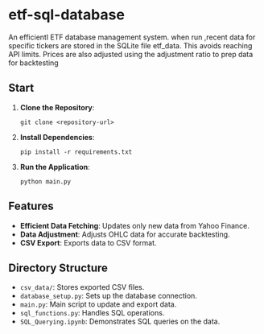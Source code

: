 # etf-sql-database
An efficientl ETF database management system. when run ,recent  data for specific tickers are stored in the SQLite file etf_data. This avoids reaching API limits. Prices are also adjusted using the adjustment ratio to prep data for backtesting


## Start
1. **Clone the Repository**:
   ```
   git clone <repository-url>
   ```
2. **Install Dependencies**:
   ```
   pip install -r requirements.txt
   ```
3. **Run the Application**:
   ```
   python main.py
   ```

## Features
- **Efficient Data Fetching**: Updates only new data from Yahoo Finance.
- **Data Adjustment**: Adjusts OHLC data for accurate backtesting.
- **CSV Export**: Exports data to CSV format.

## Directory Structure
- `csv_data/`: Stores exported CSV files.
- `database_setup.py`: Sets up the database connection.
- `main.py`: Main script to update and export data.
- `sql_functions.py`: Handles SQL operations.
- `SQL_Querying.ipynb`: Demonstrates SQL queries on the data.
